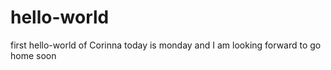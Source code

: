 # hello-world
first hello-world of Corinna
today is monday and I am looking forward to go home soon
